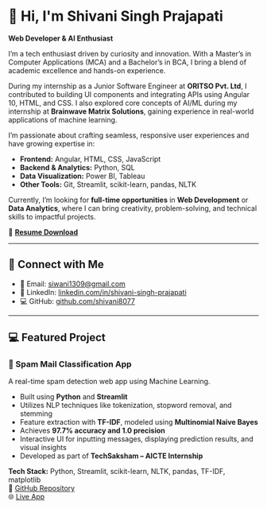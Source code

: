 # 👋 Hi, I'm Shivani Singh Prajapati  
**Web Developer & AI Enthusiast**

I’m a tech enthusiast driven by curiosity and innovation. With a Master’s in Computer Applications (MCA) and a Bachelor’s in BCA, I bring a blend of academic excellence and hands-on experience.

During my internship as a Junior Software Engineer at **ORITSO Pvt. Ltd**, I contributed to building UI components and integrating APIs using Angular 10, HTML, and CSS. I also explored core concepts of AI/ML during my internship at **Brainwave Matrix Solutions**, gaining experience in real-world applications of machine learning.

I’m passionate about crafting seamless, responsive user experiences and have growing expertise in:
- **Frontend:** Angular, HTML, CSS, JavaScript
- **Backend & Analytics:** Python, SQL
- **Data Visualization:** Power BI, Tableau
- **Other Tools:** Git, Streamlit, scikit-learn, pandas, NLTK

Currently, I’m looking for **full-time opportunities** in **Web Development** or **Data Analytics**, where I can bring creativity, problem-solving, and technical skills to impactful projects.

📄 [**Resume Download**](https://drive.google.com/file/d/1LeHn67D060BMAuSSP9PLPBMCsSGKwMIn/view?usp)

---

## 🔗 Connect with Me

- 📧 Email: [siwani1309@gmail.com](mailto:siwani1309@gmail.com)  
- 💼 LinkedIn: [linkedin.com/in/shivani-singh-prajapati](https://www.linkedin.com/in/shivani-singh-prajapati/)  
- 💻 GitHub: [github.com/shivani8077](https://github.com/shivani8077)

---

## 💻 Featured Project

### 📌 Spam Mail Classification App  
A real-time spam detection web app using Machine Learning.

- Built using **Python** and **Streamlit**
- Utilizes NLP techniques like tokenization, stopword removal, and stemming
- Feature extraction with **TF-IDF**, modeled using **Multinomial Naive Bayes**
- Achieves **97.7% accuracy and 1.0 precision**
- Interactive UI for inputting messages, displaying prediction results, and visual insights
- Developed as part of **TechSaksham – AICTE Internship**

**Tech Stack:** Python, Streamlit, scikit-learn, NLTK, pandas, TF-IDF, matplotlib  
🔗 [GitHub Repository](https://github.com/shivani8077/spam-mail-classification)  
🌐 [Live App](https://spamemailclassifictionapp-1.streamlit.app/)

